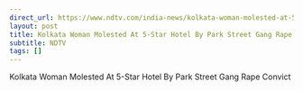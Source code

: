 ```yaml
---
direct_url: https://www.ndtv.com/india-news/kolkata-woman-molested-at-5-star-hotel-hyatt-regency-by-park-street-gang-rape-convict-9536358
layout: post
title: Kolkata Woman Molested At 5-Star Hotel By Park Street Gang Rape Convict
subtitle: NDTV
tags: []
---
```


Kolkata Woman Molested At 5-Star Hotel By Park Street Gang Rape Convict
